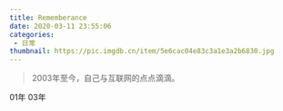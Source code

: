 ```yaml
---
title: Rememberance
date: 2020-03-11 23:55:06
categories:
 - 日常
thumbnail: https://pic.imgdb.cn/item/5e6cac04e83c3a1e3a2b6830.jpg
---
```


> 2003年至今，自己与互联网的点点滴滴。

<!--more-->

01年 03年